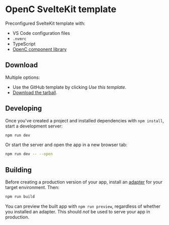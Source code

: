 # OpenC SvelteKit template

Preconfigured SvelteKit template with:

- VS Code configuration files
- `.nvmrc`
- TypeScript
- [OpenC component library](https://github.com/openc-bv/design-system)

## Download

Multiple options:

- Use the GitHub template by clicking _Use this template_.
- [Download the tarball](https://github.com/garraflavatra/sveltekit-template/tarball/main).

## Developing

Once you've created a project and installed dependencies with `npm install`, start a development server:

```bash
npm run dev
```

Or start the server and open the app in a new browser tab:

```bash
npm run dev -- --open
```

## Building

Before creating a production version of your app, install an [adapter](https://kit.svelte.dev/docs#adapters) for your target environment. Then:

```bash
npm run build
```

You can preview the built app with `npm run preview`, regardless of whether you installed an adapter. This should _not_ be used to serve your app in production.
